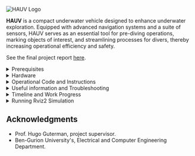 
![HAUV Logo](https://github.com/user-attachments/assets/c04aa1a3-2150-4c63-8d7c-6ad1716fded0)

**HAUV** is a compact underwater vehicle designed to enhance underwater exploration. 
Equipped with advanced navigation systems and a suite of sensors, HAUV serves as an essential tool for pre-diving operations, marking objects of interest, and streamlining processes for divers, thereby increasing operational efficiency and safety.

See the final project report [here](https://github.com/user-attachments/files/16645635/fin-2024-038.pdf).



<details>
<summary>Prerequisites</summary>

### On ESP32 (RT MCU)

1. **Micro-ROS-Arduino Setup**: Install the micro-ROS library for Arduino on the ESP32 to enable ROS2 communication.

You can find the latest version for micro-ros-arduino-foxy in the releases tab at:

https://github.com](https://github.com/micro-ROS/micro_ros_arduino

### On UP Board (Main PC)

1. **ROS2 Foxy Installation**: Follow the official ROS2 documentation to install ROS2 Foxy on Ubuntu 20.04 running on the UP board (for ubuntu 22.04 install the supported ROS2 Humble instead).
2. **Clone this repository using:**

`git clone git@github.com:talshva/HAUV-Final-Engineering-Project.git` 

to download the workspace into the UP boards.

3. **ROS Agent**: Install `micro-ros-agent` on the UP board to facilitate communication between ROS2 and micro-ROS on the ESP32.
4. **Arduino CLI**: Install the Arduino CLI on the UP board to allow code editing, compilation, and flashing of the ESP32 over UART via SSH.
   
Don't forget to download the relevant libraries to the Arudino folder in the home directory of the UP board.
> Another great alternative is PlatformIO.

### Using the arduino CLI to flash the esp32:

1. Go to main sketch directory:
   
`cd ~/rov_ws/src/esp_sketches/rov_esp_main`

3. Edit the desired code using nano or VScode IDE.
4. Compile the code:
   
`arduino-cli compile --fqbn esp32:esp32:esp32da rov_esp_main.ino`

5. Flash the code onto the esp32:
   
`arduino-cli upload -p /dev/ttyUSB0 --fqbn esp32:esp32:esp32da rov_esp_main.ino`

if upload failed, check that the USB port is not used by something else.

</details>

<details>
<summary>Hardware</summary>

![Components](https://github.com/user-attachments/assets/38843e3d-361e-4e97-9a5d-140aa9777527)


![ROV Diagram](https://github.com/talshva/HAUV-Final-Engineering-Project/assets/82408347/8492f26f-86e4-493d-8b80-7392e1fb8db5)

### Block Diagram Description

The hardware setup of HAUV includes an array of sensors, propulsion systems, communication interfaces, and a control unit. The system diagram illustrates the following components:

- **Main PC (UP Board)**: Acts as the central processing unit, running ROS2 for sensor data processing and system integration.
- **RT MCU (ESP32 WROOM)**: Real-time microcontroller for managing lower-level controls and communication.
- **Sensors**: 9-dof IMU (BNO055), Depth & Pressure (BAR100), Temperature & Humidity (BME280), and DVL for precise navigation and environmental monitoring.
- **Propulsion**: 6x Blue Robotics Thrusters controlled by the ESP32 through PWM signals.
- **Camera System**: Provides visual feedback for navigation and object detection.
- **Lights**: Ensures visibility in underwater environments.

### Connection Overview

- Thrusters, lights, and pan-tilt servo receive control signals from the ESP32 WROOM, which is interfaced with the main PC via serial communication.
- The ESP32 is also responsible for low-level sensor readings and actuator controls.

</details>

<details>
<summary>Operational Code and Instructions</summary>

All necessary nodes, including the agent, are designed to start automatically upon system boot. 

Below is the system flowchart:

![System Flowchart](https://github.com/user-attachments/assets/70fa5e70-175d-4226-b3eb-0edac63af185)

## For manual operation:

Before proceeding, ensure the following:

- Set your computer's IP address to `192.168.168.100`.
>Note: The UP board is configured with IP `192.168.168.101`, The Doppler Velocity Logger (DVL) is set to IP `192.168.168.102`, as configured here:
[DVL settings](https://github.com/user-attachments/assets/a2fb2aa6-8320-4a41-9a43-7b12541674ba)


### Running the agent:
- Make sure that the esp32 is connected to the UP Board using the micro-usb cable.
- On the UP board, run:
  
`ros2 run micro_ros_agent micro_ros_agent serial -b 115200 --dev /dev/ttyUSB0`

After the agent is running, reset the esp32 to let it automatically connect to the agent (You will hear all motors go "DUDU-DU DUUU DUUUUUU").

You will also notice the esp32 topics printed on the terminal running the agent.

### ROS2 Nodes on UP Board
After successfully connecting to the agent, the esp32 should publish sensor data. 

To check the data validity, use:

`ros2 topic echo /esp32/<name-of-sensor-topic>`.

> For example /esp32/bar100_data, /esp32/bno055_data

To send motor commands to the esp32 and control the ROV, run the following nodes:

- **Guidance Node**: Handles vehicle navigation and control, 
publishs motors and lights commands on `/motor_data and` `/lights_servo_data` topics.
> ros2 run autopilot guidance_node
- **DVL Node**: received ethernet DVL data and publish commands on `/dvl/velocity_data` topic.
> ros2 run autopilot dvl_node
- **Joystick Node**: Automatically detects the joystick and publish commands on `/joy` topic.
> ros2 run joy joy_node
- **Camera Node**: Manages the camera system for real-time video feedback and publishes to the `/camera_image` topic.
> ros2 run camera_pkg camera_node

- note: 
   Make sure that the DVL is configured to ping and send data on startup. If not, download the Teledyne Tool from the "Useful information" section, and use it to send a `CS` command on the desired port.
   
   To send commands to the DVL using the TRDI Toolz, connect to 192.168.168.102 with port 1033. The DVL is configured to send binary data to port 1034, and string data to port 1037 (Can be configured in 192.168.168.102 on a web             browser).
   
   Make sure that the user settings are loaded with `CR` command before start pinging with the CS command. For more help type `?` in the Tool's Terminal, or look in in the datasheets.

</details>

<details>
<summary>Useful information and Troubleshooting</summary>

### DVL

To install Teledyne Tool, download, mount and install the dvl.iso file from [this link](https://drive.google.com/drive/folders/1dG6kP1n0Qq8FaZ62429nmEa0FNDRZFCz?usp=sharing).
In the link you can find the DVL datasheets and configuration settings.

### Typical Commands for Troubleshooting
1. UP:
```bash
ros2 topic list
ros2 topic echo /name_of_topic
ros2 topic hz /name_of_topic
```
### Automatic Startup Implementation
All nodes in this projects are running on UP startup, using a system service.
These are some troubleshooting commands for observing the running service:
``` bash
sudo systemctl daemon-reload
sudo systemctl start rov_nodes.service
sudo systemctl stop rov_nodes.service
sudo systemctl restart rov_nodes.service
sudo systemctl status rov_nodes.service
sudo journalctl -u rov_nodes.service -f
```
### Additional Technical Details:
- kill nodes directly using `killall guidance_node`
- Remember to source your ROS2 workspace: `source ~/ros2_ws/install/setup.bash`
- When debugging the esp32 using external UART, we can monitor the serial messages:
`screen /dev/ttyUSB1 115200`
if screen isn't terminating, kill manually by:
`ctrl+A, then press K`, or:
`screen -ls` (to get the session id)
`screen -XS <session-id> quit`

or simply download and install mobaxterm for better user experience..

</details>

<details>
<summary>Timeline and Work Progress</summary>

1. **Defining and Characterizing the Model**:

   The initial step was to define and characterize the model. This involved determining the necessary sensors and the conditions in which the HAUV would operate, including depth, speed, and environment.

2. **Choosing the MCU**:

   To ensure the UP board handled only high-level integration, I opted to use a real-time MCU for sensor data readout and motor control.
   After comparing various MCUs, including the STM32 Nucleo, I chose the ESP32 due to its extensive libraries, robust community support, and numerous PWM output pins.

4. **Setting Up the Software Framework**:

   Next, I set up the software framework. This included installing Ubuntu 20.04 (Jammy), ROS2 Foxy, Arduino CLI, and micro-ros-agent.
   I then flashed the ESP32 with micro-ros-arduino and set up a basic publisher-subscriber example code over serial communication.  
   [Getting Started](https://github.com/talshva/HAUV-Final-Engineering-Project/assets/82408347/83639ce9-3ba4-4aba-ab67-78f8ffdfe51a)

5. **Connecting Components and Verifying PWM Operation**:

   I proceeded to connect the T200 motors, lights, and a servo to the ESP32 PWM outputs. I sent publish commands from the UP board to verify the operation of multiple PWMs simultaneously, while also checking the ROS framework.  
   [Moving Motors](https://github.com/talshva/HAUV-Final-Engineering-Project/assets/82408347/980f8fde-eba6-4f22-a2f8-1a80e6792300)

5. **Integrating the MPU6050**:

   Subsequently, I integrated the MPU6050 to measure the HAUV's gyro/acceleration data and compensate accordingly. I simulated the ROV movement using motor speeds and MPU acceleration values to calculate yaw, pitch, and roll.  
   [Simulating Movement](https://github.com/talshva/HAUV-Final-Engineering-Project/assets/82408347/4f9a05bb-01a2-4b5e-82c6-5f0618d48bf6)

6. **First Physical Setup**:

   My first physical setup involved attaching four motors and one vertical motor to a wooden plate to check all directional controls.  
   [First Model Design](https://github.com/talshva/HAUV-Final-Engineering-Project/assets/82408347/550c35b5-7a5b-4ee3-b198-ca422e674704)

7. **Designing a More Representative Model**:

   This was followed by designing a more representative model in SolidWorks, ensuring all motors were located in the desired positions.
   I used aluminum profiles found in the lab, and built a SolidWorks model, which was then constructed in the lab.

   [SolidWorks Model](/assets/82408347/6fc3f76a-386f-4c2c-b053-d802bc5e5e01)

   [Bringing The Model to life](<https://github.com/talshva/HAUV-Final-Engineering-Project/assets/82408347/c2f5511f-dc08-4e59-a307-5f374cd1c080>)

   [Wiring the Model](<https://github.com/talshva/HAUV-Final-Engineering-Project/assets/82408347/98da028a-8ae3-42d4-87f7-94673a4631b2>)


9. **Stabilizing the HAUV**:

   The next goal was to stabilize the HAUV without any unwanted rotation. I attempted to calculate counterforces based on MPU6050 gyro and acceleration data but encountered noise issues.
   I then switched to using the BNO055 for its fused data capabilities.
    
   ![Using the mpu6050](https://github.com/talshva/HAUV-Final-Engineering-Project/assets/82408347/82a6e954-5ed4-43ee-b376-077be81b91f1)
   
   ![Using the bno055](https://github.com/talshva/HAUV-Final-Engineering-Project/assets/82408347/b1dcd281-737d-478e-b8a2-e48cd91a614e)

10. **Integrating the Pathfinder OEM DVL**:

   To address x, y, and z velocities, I integrated the Pathfinder OEM DVL by Teledyne. After wiring the DVL for power and communication, I configured, calibrated, and received its data over the Ethernet protocol. 
   Initial tests showed promising accuracy in mm resolution for x and y coordinates.
    
   ![DVL Sensor](https://github.com/talshva/HAUV-Final-Engineering-Project/assets/82408347/b4049c02-31d9-4bf4-a882-99dd7b1478cd)  

   ![DVL Depth Test using a bucket](https://github.com/talshva/HAUV-Final-Engineering-Project/assets/82408347/59ab2e93-2b21-4b62-8523-20c145469a1e)  

   ![DVL Real-time Location Test](https://github.com/talshva/HAUV-Final-Engineering-Project/assets/82408347/039a02d6-3f1c-48c4-8025-09734b80c4e4)  

   ![Test Results](https://github.com/talshva/HAUV-Final-Engineering-Project/assets/82408347/70ba83be-acbd-4e48-92b7-cc2e006fbb0e)

11. **Final Overall Test**:

   The final overall test involved checking the self-control mode, switching to autonomous mode, and verifying the BNO055 compensation for yaw, pitch, and roll, and the DVL compensation for x, y, and z movements.  
   
   ![Final Test](https://github.com/talshva/HAUV-Final-Engineering-Project/assets/82408347/ec95252b-0728-4c9e-8f26-35af209ef355)
   
   ![Testing the Camera](https://github.com/user-attachments/assets/a61eaffa-4ed9-42ba-8984-1a3d4e673387)

</details>

<details>
<summary>Running Rviz2 Simulation</summary>

- Make sure that the service is up and running, and the guidance node is publishing the motor_data topic.
if not, start the node manually using `ros2 run autopilot_pkg guidance_node`
- Check that the motor_data can be seen. If not, check again for ROS_DOMAIN_ID matching.
- Copy the rov_sim_pkg to rov_ws on the UP board.
- build using `colcon build`
- run `ros2 launch rov_sim_pkg rov.launch.py`
- running joystick node using `ros2 run joy joy_node`
- start playing.
Simulation Example:

https://github.com/talshva/HAUV-Final-Engineering-Project/assets/82408347/062ddd23-0c9b-471f-b78c-63565cd50323

</details>


## Acknowledgments

- Prof. Hugo Guterman, project supervisor.
- Ben-Gurion University's, Electrical and Computer Engineering Department.
